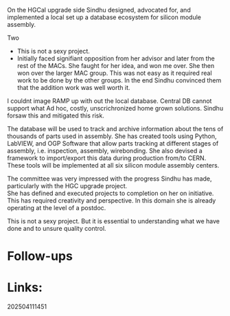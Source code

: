 On the HGCal upgrade side Sindhu designed, advocated for, and implemented a local set up a database ecosystem for silicon module assembly. 

Two
- This is not a sexy project. 
- Initially faced signifiant opposition from her advisor and later from the rest of the MACs. She faught for her idea, and won me over. She then won over the larger MAC group. This was not easy as it required real work to be done by the other groups. In the end Sindhu convinced them that the addition work was well worth it. 

I couldnt image RAMP up with out the local database. 
Central DB cannot support what 
Ad hoc, costly, unscrichronized home grown solutions. 
Sindhu forsaw this and mitigated this risk. 


The database will be used to track and archive information about the tens of thousands of parts used in assembly. 
She has created tools using Python, LabVIEW, and OGP Software that allow parts tracking at different stages of assembly, i.e. inspection, assembly, wirebonding. 
She also devised a framework to import/export this data during production from/to CERN. 
These tools will be implemented at all six silicon module assembly centers.

The committee was very impressed with the progress Sindhu has made, particularly with the HGC upgrade project.  
She has defined and executed projects to completion on her on initiative. 
This has required creativity and perspective. In this domain she is already operating at the level of a postdoc. 

This is not a sexy project. 
But it is essential to understanding what we have done and to unsure quality control.

# Follow-ups


# Links: 



202504111451
